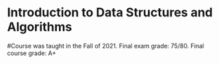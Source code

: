 # Introduction to Data Structures and Algorithms

#Course was taught in the Fall of 2021. Final exam grade: 75/80. Final course grade: A+
